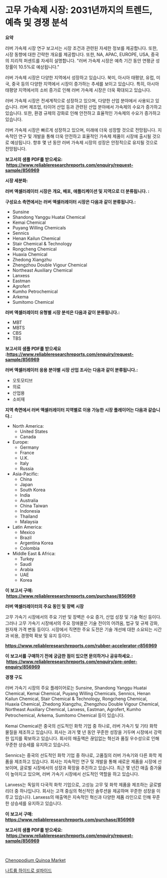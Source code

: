 <p><h1>고무 가속제 시장: 2031년까지의 트렌드, 예측 및 경쟁 분석</h1></p><p><strong>요약</strong></p>
<p><p>러버 가속제 시장 연구 보고서는 시장 조건과 관련된 자세한 정보를 제공합니다. 또한, 시장 동향에 대한 간략한 개요를 제공합니다. 또한, NA, APAC, EUROPE, USA, 중국의 지리적 퍼센트를 자세히 설명합니다. "러버 가속제 시장은 예측 기간 동안 연평균 성장률이 10.5%로 예상됩니다."</p><p>러버 가속제 시장은 다양한 지역에서 성장하고 있습니다. 북미, 아시아 태평양, 유럽, 미국, 중국 등의 다양한 지역에서 시장이 증가하는 추세를 보이고 있습니다. 특히, 아시아 태평양 지역에서의 소비 증가로 인해 러버 가속제 시장은 더욱 확대되고 있습니다.</p><p>러버 가속제 시장은 전세계적으로 성장하고 있으며, 다양한 산업 분야에서 사용되고 있습니다. 러버 제조업, 타이어 산업 등과 관련된 산업 분야에서 가속제의 수요가 증가하고 있습니다. 또한, 환경 규제의 강화로 인해 안전하고 효율적인 가속제의 수요가 증가하고 있습니다.</p><p>러버 가속제 시장은 빠르게 성장하고 있으며, 미래에 더욱 성장할 것으로 전망됩니다. 지속적인 연구 및 개발을 통해 더욱 안전하고 효율적인 가속제 제품이 시장에 출시될 것으로 예상됩니다. 향후 몇 년 동안 러버 가속제 시장의 성장은 안정적으로 유지될 것으로 전망됩니다.</p></p>
<p><strong>보고서의 샘플 PDF를 받으세요: &nbsp;<a href="https://www.reliableresearchreports.com/enquiry/request-sample/856969">https://www.reliableresearchreports.com/enquiry/request-sample/856969</a></strong></p>
<p><strong>시장 세분화:</strong></p>
<p><strong> 러버 액셀러레이터 시장은 개요, 배포, 애플리케이션 및 지역으로 더 분류됩니다. :</strong></p>
<p><strong>구성요소 측면에서는 러버 액셀러레이터 시장은 다음과 같이 분류됩니다.:</strong></p>
<p><ul><li>Sunsine</li><li>Shandong Yanggu Huatai Chemical</li><li>Kemai Chemical</li><li>Puyang Willing Chemicals</li><li>Sennics</li><li>Henan Kailun Chemical</li><li>Stair Chemical & Technology</li><li>Rongcheng Chemical</li><li>Huaxia Chemical</li><li>Zhedong Xiangzhu</li><li>Zhengzhou Double Vigour Chemical</li><li>Northeast Auxiliary Chemical</li><li>Lanxess</li><li>Eastman</li><li>Agrofert</li><li>Kumho Petrochemical</li><li>Arkema</li><li>Sumitomo Chemical</li></ul></p>
<p><strong> 러버 액셀러레이터 유형별 시장 분석은 다음과 같이 분류됩니다.:</strong></p>
<p><ul><li>MBT</li><li>MBTS</li><li>CBS</li><li>TBS</li></ul></p>
<p><strong>보고서의 샘플 PDF를 받으세요 :<a href="https://www.reliableresearchreports.com/enquiry/request-sample/856969">https://www.reliableresearchreports.com/enquiry/request-sample/856969</a></strong></p>
<p><strong> 러버 액셀러레이터 응용 분야별 시장 산업 조사는 다음과 같이 분류됩니다.:</strong></p>
<p><ul><li>오토모티브</li><li>의료</li><li>산업용</li><li>소비재</li></ul></p>
<p><strong>지역 측면에서 러버 액셀러레이터 지역별로 이용 가능한 시장 플레이어는 다음과 같습니다.:</strong></p>
<p><ul>
    <li>
        North America:
        <ul>
            <li>United States</li>
            <li>Canada</li>
        </ul>
    </li>
    <li>
        Europe:
        <ul>
            <li>Germany</li>
            <li>France</li>
            <li>U.K.</li>
            <li>Italy</li>
            <li>Russia</li>
        </ul>
    </li>
    <li>
        Asia-Pacific:
        <ul>
            <li>China</li>
            <li>Japan</li>
            <li>South Korea</li>
            <li>India</li>
            <li>Australia</li>
            <li>China Taiwan</li>
            <li>Indonesia</li>
            <li>Thailand</li>
            <li>Malaysia</li>
        </ul>
    </li>
    <li>
        Latin America:
        <ul>
            <li>Mexico</li>
            <li>Brazil</li>
            <li>Argentina Korea</li>
            <li>Colombia</li>
        </ul>
    </li>
    <li>
        Middle East & Africa:
        <ul>
            <li>Turkey</li>
            <li>Saudi</li>
            <li>Arabia</li>
            <li>UAE</li>
            <li>Korea</li>
        </ul>
    </li>
    </ul></p>
<p><strong>이 보고서 구매: &nbsp;<a href="https://www.reliableresearchreports.com/purchase/856969">https://www.reliableresearchreports.com/purchase/856969</a></strong></p>
<p><strong>러버 액셀러레이터의 주요 동인 및 장벽 시장</strong></p>
<p><p>고무 가속기 시장에서의 주요 기반 및 장벽은 수요 증가, 산업 성장 및 기술 혁신 등이다. 그러나 고무 가속기 시장에서의 주요 장애물은 기술 전이의 어려움, 법규 및 규제 강화, 원자재 가격 변동 등이다. 시장에서 직면한 주요 도전은 기술 개선에 대한 소요되는 시간과 비용, 경쟁력 확보 및 유지 등이다.</p></p>
<p><strong><a href="https://www.reliableresearchreports.com/rubber-accelerator-r856969">https://www.reliableresearchreports.com/rubber-accelerator-r856969</a></strong></p>
<p><strong>이 보고서를 구매하기 전에 궁금한 점이 있으면 문의하거나 공유하세요.: &nbsp;<a href="https://www.reliableresearchreports.com/enquiry/pre-order-enquiry/856969">https://www.reliableresearchreports.com/enquiry/pre-order-enquiry/856969</a></strong></p>
<p><strong>경쟁 구도</strong></p>
<p><p>러버 가속기 시장의 주요 플레이어로는 Sunsine, Shandong Yanggu Huatai Chemical, Kemai Chemical, Puyang Willing Chemicals, Sennics, Henan Kailun Chemical, Stair Chemical & Technology, Rongcheng Chemical, Huaxia Chemical, Zhedong Xiangzhu, Zhengzhou Double Vigour Chemical, Northeast Auxiliary Chemical, Lanxess, Eastman, Agrofert, Kumho Petrochemical, Arkema, Sumitomo Chemical 등이 있습니다.</p><p>Kemai Chemical은 중국의 선도적인 화학 기업 중 하나로, 러버 가속기 및 기타 화학 물질을 제조하고 있습니다. 회사는 과거 몇 년 동안 꾸준한 성장을 거두며 시장에서 강력한 입지를 확보하고 있습니다. 회사의 매출액은 끊임없는 혁신과 품질 우수성으로 인해 꾸준한 상승세를 유지하고 있습니다.</p><p>Sennics는 중국의 선도적인 화학 기업 중 하나로, 고품질의 러버 가속기와 다른 화학 제품을 제조하고 있습니다. 회사는 지속적인 연구 및 개발을 통해 새로운 제품을 시장에 선보이며, 글로벌 시장에서의 성장과 확장을 추진하고 있습니다. 최근 몇 년간 매출 증가율이 높아지고 있으며, 러버 가속기 시장에서 선도적인 역할을 하고 있습니다.</p><p>Lanxess는 독일의 다국적 화학 기업으로, 고성능 고무 및 화학 제품을 제조하는 글로벌 리더 중 하나입니다. 회사는 고객 중심의 혁신적인 솔루션을 제공하며 꾸준한 성장을 이루고 있습니다. Lanxess의 매출액은 지속적인 혁신과 다양한 제품 라인으로 인해 꾸준한 상승세를 유지하고 있습니다.</p></p>
<p><strong>이 보고서 구매: &nbsp; <a href="https://www.reliableresearchreports.com/purchase/856969">https://www.reliableresearchreports.com/purchase/856969</a></strong></p>
<p><strong>보고서의 샘플 PDF를 받으세요: &nbsp;<a href="https://www.reliableresearchreports.com/enquiry/request-sample/856969">https://www.reliableresearchreports.com/enquiry/request-sample/856969</a></strong><strong></strong></p>
<p>&nbsp;</p>
<p><p><a href="https://github.com/nancykennedykellievqfqt2/Market-Research-Report-List-1/blob/main/chenopodium-quinoa-market.md">Chenopodium Quinoa Market</a></p><p><a href="https://github.com/crfsywufhm81415/Market-Research-Report-List-1/blob/main/241134616923.md">나트륨 하이드로 설파이드</a></p></p>